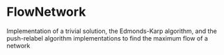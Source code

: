 # FlowNetwork
Implementation of a trivial solution, the Edmonds-Karp algorithm, and the push-relabel algorithm implementations to find the maximum flow of a network
